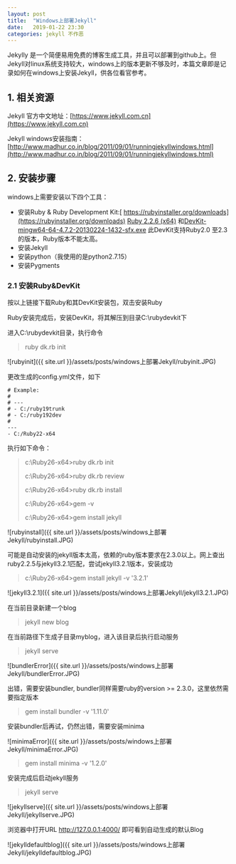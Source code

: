 ```yaml
---
layout: post
title:  "Windows上部署Jekyll"
date:   2019-01-22 23:30
categories: jekyll 不作恶
---
```


Jekylly 是一个简便易用免费的博客生成工具，并且可以部署到github上。但Jekyll对linux系统支持较大，windows上的版本更新不够及时，本篇文章即是记录如何在windows上安装Jekyll，供各位看官参考。 

## 1. 相关资源

Jekyll 官方中文地址：[https://www.jekyll.com.cn](https://www.jekyll.com.cn)

Jekyll windows安装指南：[http://www.madhur.co.in/blog/2011/09/01/runningjekyllwindows.html](http://www.madhur.co.in/blog/2011/09/01/runningjekyllwindows.html)

## 2. 安装步骤

windows上需要安装以下四个工具：

- 安装Ruby & Ruby Development Kit:[ https://rubyinstaller.org/downloads](https://rubyinstaller.org/downloads)  [Ruby 2.2.6 (x64)](https://dl.bintray.com/oneclick/rubyinstaller/rubyinstaller-2.2.6-x64.exe) 和[DevKit-mingw64-64-4.7.2-20130224-1432-sfx.exe](https://dl.bintray.com/oneclick/rubyinstaller/DevKit-mingw64-64-4.7.2-20130224-1432-sfx.exe) 此DevKit支持Ruby2.0 至2.3的版本，Ruby版本不能太高。
- 安装Jekyll
- 安装python（我使用的是python2.7.15）
- 安装Pygments

### 2.1 安装Ruby&DevKit

按以上链接下载Ruby和其DevKit安装包，双击安装Ruby

Ruby安装完成后，安装DevKit，将其解压到目录C:\rubydevkit下

进入C:\rubydevkit目录，执行命令 

> ruby dk.rb init

![rubyinit]({{ site.url }}/assets/posts/windows上部署Jekyll/rubyinit.JPG)

更改生成的config.yml文件，如下

```
# Example:
#
# ---
# - C:/ruby19trunk
# - C:/ruby192dev
#
---
- C:/Ruby22-x64
```

执行如下命令：

> c:\Ruby26-x64>ruby dk.rb init
> 
> c:\Ruby26-x64>ruby dk.rb review
> 
> c:\Ruby26-x64>ruby dk.rb install
> 
> c:\Ruby26-x64>gem -v
> 
> c:\Ruby26-x64>gem install jekyll

![rubyinstall]({{ site.url }}/assets/posts/windows上部署Jekyll/rubyinstall.JPG)

可能是自动安装的jekyll版本太高，依赖的ruby版本要求在2.3.0以上。网上查出ruby2.2.5与jekyll3.2.1匹配，尝试jekyll3.2.1版本，安装成功

> c:\Ruby26-x64>gem install jekyll -v '3.2.1'

![jekyll3.2.1]({{ site.url }}/assets/posts/windows上部署Jekyll/jekyll3.2.1.JPG)

在当前目录新建一个blog

> jekyll new blog

在当前路径下生成子目录myblog，进入该目录后执行启动服务

> jekyll serve

![bundlerError]({{ site.url }}/assets/posts/windows上部署Jekyll/bundlerError.JPG)

出错，需要安装bundler, bundler同样需要ruby的version >= 2.3.0，这里依然需要指定版本

> gem install bundler -v '1.11.0'

安装bundler后再试，仍然出错，需要安装minima

![minimaError]({{ site.url }}/assets/posts/windows上部署Jekyll/minimaError.JPG)

> gem install minima -v '1.2.0'

安装完成后启动jekyll服务

> jekyll serve

![jekyllserve]({{ site.url }}/assets/posts/windows上部署Jekyll/jekyllserve.JPG)

浏览器中打开URL http://127.0.0.1:4000/ 即可看到自动生成的默认Blog

![jekylldefaultblog]({{ site.url }}/assets/posts/windows上部署Jekyll/jekylldefaultblog.JPG)